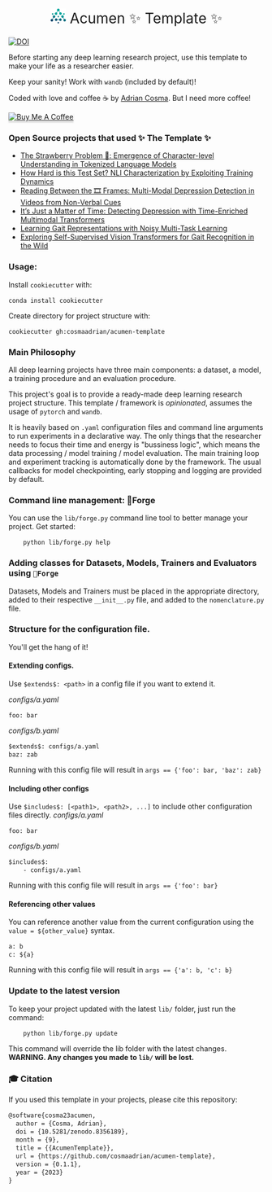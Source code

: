 <h1 align="center"><span style="font-weight:normal"> <img src="assets/icon.png" alt="drawing" style="width:30px;"/> Acumen ✨ Template ✨</h1>

[![DOI](https://zenodo.org/badge/478557014.svg)](https://zenodo.org/badge/latestdoi/478557014)

Before starting any deep learning research project, use this template to make your life as a researcher easier.

Keep your sanity! Work with `wandb` (included by default)!

Coded with love and coffee ☕ by [Adrian Cosma](https://scholar.google.com/citations?user=cdYk_RUAAAAJ&hl=en). But I need more coffee!

<a href="https://www.buymeacoffee.com/cosmadrian" target="_blank"><img src="https://www.buymeacoffee.com/assets/img/custom_images/orange_img.png" alt="Buy Me A Coffee" style="height: 41px !important;width: 174px !important;box-shadow: 0px 3px 2px 0px rgba(190, 190, 190, 0.5) !important;-webkit-box-shadow: 0px 3px 2px 0px rgba(190, 190, 190, 0.5) !important;" ></a>

### Open Source projects that used **✨ The Template ✨**
- [The Strawberry Problem 🍓: Emergence of Character-level Understanding in Tokenized Language Models](https://github.com/cosmaadrian/strawberry-problem)
- [How Hard is this Test Set? NLI Characterization by Exploiting Training Dynamics](https://github.com/cosmaadrian/nli-stress-test)
- [Reading Between the 🎞️ Frames: Multi-Modal Depression Detection in Videos from Non-Verbal Cues](https://github.com/cosmaadrian/multimodal-depression-from-video)
- [It’s Just a Matter of Time: Detecting Depression with Time-Enriched Multimodal Transformers](https://github.com/cosmaadrian/time-enriched-multimodal-depression-detection)
- [Learning Gait Representations with Noisy Multi-Task Learning](https://github.com/cosmaadrian/gaitformer)
- [Exploring Self-Supervised Vision Transformers for Gait Recognition in the Wild](https://github.com/cosmaadrian/gait-vit)

### Usage:

Install `cookiecutter` with:
```
conda install cookiecutter
```

Create directory for project structure with:

```
cookiecutter gh:cosmaadrian/acumen-template
```

### Main Philosophy

All deep learning projects have three main components: a dataset, a model, a training procedure and an evaluation procedure.

This project's goal is to provide a ready-made deep learning research project structure. This template / framework is *opinionated*, assumes the usage of `pytorch` and `wandb`.

It is heavily based on `.yaml` configuration files and command line arguments to run experiments in a declarative way. The only things that the researcher needs to focus their time and energy is "bussiness logic", which means the data processing / model training / model evaluation. The main training loop and experiment tracking is automatically done by the framework. The usual callbacks for model checkpointing, early stopping and logging are provided by default.


### Command line management: 🔧Forge

You can use the `lib/forge.py` command line tool to better manage your project. Get started:

```
	python lib/forge.py help
```

### Adding classes for Datasets, Models, Trainers and Evaluators using `🔧Forge`

Datasets, Models and Trainers must be placed in the appropriate directory, added to their respective `__init__.py` file, and added to the `nomenclature.py` file.

### Structure for the configuration file.

You'll get the hang of it!

#### Extending configs.
Use `$extends$: <path>` in a config file if you want to extend it.

*configs/a.yaml*
```
foo: bar
```

*configs/b.yaml*
```
$extends$: configs/a.yaml
baz: zab
```
Running with this config file will result in ```args == {'foo': bar, 'baz': zab}```

#### Including other configs
Use ```$includes$: [<path1>, <path2>, ...]``` to include other configuration files directly.
*configs/a.yaml*
```
foo: bar
```

*configs/b.yaml*
```
$includes$:
	- configs/a.yaml
```
Running with this config file will result in ```args == {'foo': bar}```

#### Referencing other values
You can reference another value from the current configuration using the ```value = ${other_value}``` syntax.
```
a: b
c: ${a}
```
Running with this config file will result in ```args == {'a': b, 'c': b}```

### Update to the latest version

To keep your project updated with the latest `lib/` folder, just run the command:

```
	python lib/forge.py update
```

This command will override the lib folder with the latest changes. **WARNING. Any changes you made to `lib/` will be lost.**

### 🎓 Citation

If you used this template in your projects, please cite this repository:

```
@software{cosma23acumen,
  author = {Cosma, Adrian},
  doi = {10.5281/zenodo.8356189},
  month = {9},
  title = {{AcumenTemplate}},
  url = {https://github.com/cosmaadrian/acumen-template},
  version = {0.1.1},
  year = {2023}
}
```
